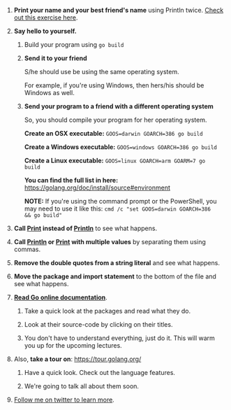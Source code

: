 1. **Print your name and your best friend's name** using Println twice. [Check out this exercise here](https://github.com/inancgumus/learngo/tree/master/02-write-your-first-program/exercises/01-print-names).

2. **Say hello to yourself.**

    1. Build your program using `go build`

    2. **Send it to your friend**

       S/he should use be using the same operating system.

       For example, if you're using Windows, then hers/his should be Windows as well.

    3. **Send your program to a friend with a different operating system**

       So, you should compile your program for her operating system.

       **Create an OSX executable:**
       `GOOS=darwin GOARCH=386 go build`

       **Create a Windows executable:**
       `GOOS=windows GOARCH=386 go build`

       **Create a Linux executable:**
       `GOOS=linux GOARCH=arm GOARM=7 go build`

       **You can find the full list in here:**
       https://golang.org/doc/install/source#environment

       **NOTE:** If you're using the command prompt or the PowerShell, you may need to use it like this:
       `cmd /c "set GOOS=darwin GOARCH=386 && go build"`

3. **Call [Print](https://golang.org/pkg/fmt/#Print) instead of [Println](https://golang.org/pkg/fmt/#Println)** to see what happens.

4. **Call [Println](https://golang.org/pkg/fmt/#Println) or [Print](https://golang.org/pkg/fmt/#Print) with multiple values** by separating them using commas.

5. **Remove the double quotes from a string literal** and see what happens.

6. **Move the package and import statement** to the bottom of the file and see what happens.

7. **[Read Go online documentation](https://golang.org/pkg)**.

    1. Take a quick look at the packages and read what they do.

    2. Look at their source-code by clicking on their titles.

    3. You don't have to understand everything, just do it. This will warm you up for the upcoming lectures.

8. Also, **take a tour on**: https://tour.golang.org/

    1. Have a quick look. Check out the language features.

    2. We're going to talk all about them soon.

9. [Follow me on twitter to learn more](https://twitter.com/inancgumus).